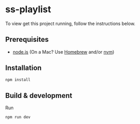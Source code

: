 # ss-playlist

To view get this project running, follow the instructions below.

## Prerequisites

* [node.js](http://nodejs.org/) (On a Mac? Use [Homebrew](http://brew.sh/) and/or [nvm](https://github.com/creationix/nvm))

## Installation

```sh
npm install
```

## Build & development

Run 
```
npm run dev
```
